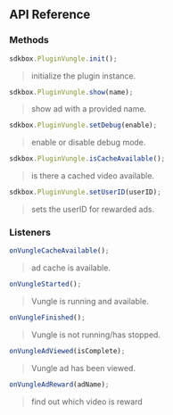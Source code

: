 ## API Reference

### Methods
```javascript
sdkbox.PluginVungle.init();
```
> initialize the plugin instance.

```javascript
sdkbox.PluginVungle.show(name);
```
> show ad with a provided name.

```javascript
sdkbox.PluginVungle.setDebug(enable);
```
> enable or disable debug mode.

```javascript
sdkbox.PluginVungle.isCacheAvailable();
```
> is there a cached video available.

```javascript
sdkbox.PluginVungle.setUserID(userID);
```
> sets the userID for rewarded ads.


### Listeners
```javascript
onVungleCacheAvailable();
```
> ad cache is available.

```javascript
onVungleStarted();
```
> Vungle is running and available.

```javascript
onVungleFinished();
```
> Vungle is not running/has stopped.

```javascript
onVungleAdViewed(isComplete);
```
> Vungle ad has been viewed.

```javascript
onVungleAdReward(adName);
```
> find out which video is reward
